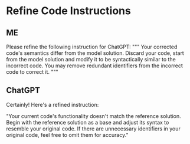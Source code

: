 # Refine Code Instructions

## ME

Please refine the following instruction for ChatGPT: """
Your corrected code's semantics differ from the model solution.
Discard your code, start from the model solution and modify it to be syntactically similar to the incorrect code.
You may remove redundant identifiers from the incorrect code to correct it.
"""

## ChatGPT

Certainly! Here's a refined instruction:

"Your current code's functionality doesn't match the reference solution. Begin with the reference solution as a base and adjust its syntax to resemble your original code. If there are unnecessary identifiers in your original code, feel free to omit them for accuracy."
